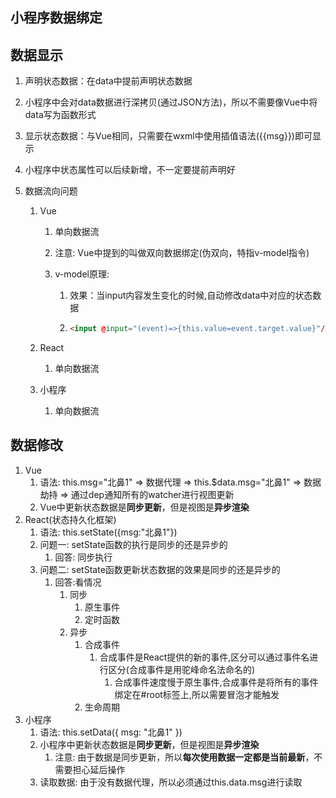 ## 小程序数据绑定

## 数据显示

1. 声明状态数据：在data中提前声明状态数据

2. 小程序中会对data数据进行深拷贝(通过JSON方法)，所以不需要像Vue中将data写为函数形式

3. 显示状态数据：与Vue相同，只需要在wxml中使用插值语法({{msg}})即可显示

4. 小程序中状态属性可以后续新增，不一定要提前声明好

5. 数据流向问题

   1. Vue

      1. 单向数据流

      2. 注意: Vue中提到的叫做双向数据绑定(伪双向，特指v-model指令)

      3. v-model原理:

         1. 效果：当input内容发生变化的时候,自动修改data中对应的状态数据

         2. ```html
            <input @input="(event)=>{this.value=event.target.value}"/>
            ```

   2. React

      1. 单向数据流

   3. 小程序

      1. 单向数据流

## 数据修改

1. Vue
   1. 语法: this.msg="北鼻1"  =>  数据代理  =>  this.$data.msg="北鼻1"  =>  数据劫持 =>  通过dep通知所有的watcher进行视图更新
   2. Vue中更新状态数据是**同步更新**，但是视图是**异步渲染**
2. React(状态持久化框架)
   1. 语法: this.setState({msg:"北鼻1"})
   2. 问题一: setState函数的执行是同步的还是异步的
      1. 回答: 同步执行
   3. 问题二: setState函数更新状态数据的效果是同步的还是异步的
      1. 回答:看情况
         1. 同步
            1. 原生事件
            2. 定时函数
         2. 异步
            1. 合成事件
               1. 合成事件是React提供的新的事件,区分可以通过事件名进行区分(合成事件是用驼峰命名法命名的)
                  1. 合成事件速度慢于原生事件,合成事件是将所有的事件绑定在#root标签上,所以需要冒泡才能触发
            2. 生命周期
3. 小程序
   1. 语法: this.setData({ msg: "北鼻1" })
   2. 小程序中更新状态数据是**同步更新**，但是视图是**异步渲染**
      1. 注意: 由于数据是同步更新，所以**每次使用数据一定都是当前最新**，不需要担心延后操作
   3. 读取数据: 由于没有数据代理，所以必须通过this.data.msg进行读取

